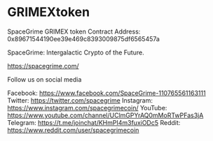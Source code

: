 # GRIMEXtoken
SpaceGrime GRIMEX token
Contract Address: 0x89671544190ee39e469c8393009875df6565457a

SpaceGrime: Intergalactic Crypto of the Future.

https://spacegrime.com/

Follow us on social media

Facebook: https://www.facebook.com/SpaceGrime-110765561163111
Twitter: https://twitter.com/spacegrime
Instagram: https://www.instagram.com/spacegrimecoin/
YouTube: https://www.youtube.com/channel/UClmGPYrAQ0mMoRTwPFas3jA
Telegram: https://t.me/joinchat/KHmPI4m3fuxiODc5
Reddit: https://www.reddit.com/user/spacegrimecoin
